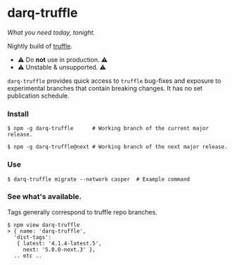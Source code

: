 # darq-truffle

*What you need today, tonight.*


Nightly build of [truffle](https://github.com/trufflesuite/truffle).

+ :warning:  Do **not** use in production.  :warning:
+ :warning:  Unstable & unsupported.  :warning:

`darq-truffle` provides quick access to `truffle` bug-fixes and exposure to experimental branches that contain breaking changes. It has no set publication schedule.

### Install
```
$ npm -g darq-truffle      # Working branch of the current major release.

$ npm -g darq-truffle@next # Working branch of the next major release.
```


### Use
```
$ darq-truffle migrate --network casper  # Example command
```


### See what's available.

Tags generally correspond to truffle repo branches.
```
$ npm view darq-truffle
> { name: 'darq-truffle',
  'dist-tags':
   { latest: '4.1.4-latest.5',
     next: '5.0.0-next.3' },
  .. etc ..
```

